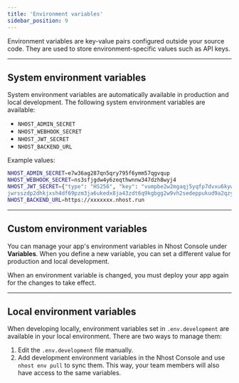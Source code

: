 ```yaml
---
title: 'Environment variables'
sidebar_position: 9
---
```


Environment variables are key-value pairs configured outside your source code. They are used to store environment-specific values such as API keys.

---

## System environment variables

System environment variables are automatically available in production and local development. The following system environment variables are available:

- `NHOST_ADMIN_SECRET`
- `NHOST_WEBHOOK_SECRET`
- `NHOST_JWT_SECRET`
- `NHOST_BACKEND_URL`

Example values:

```bash
NHOST_ADMIN_SECRET=e7w36ag287qn5qry795f6ymm57qgvqup
NHOST_WEBHOOK_SECRET=ns3sfjgdw4y6zeqthwnnw347dzh8wyj4
NHOST_JWT_SECRET={"type": "HS256", "key": "vumpbe2w2mgaqj5yqfp7dvxu6kywtvsgb68ejpdaqxerea8
jwrsszdp2dhkjxsh4df69pzm3ja6ukedx8ja43zdt6q9kgbgg2w9vh2sedeppukud9a2qzy29v3afdn7m"}
NHOST_BACKEND_URL=https://xxxxxxx.nhost.run
```

---

## Custom environment variables

You can manage your app's environment variables in Nhost Console under **Variables**. When you define a new variable, you can set a different value for production and local development.

When an environment variable is changed, you must deploy your app again for the changes to take effect.

---

## Local environment variables

When developing locally, environment variables set in `.env.development` are available in your local environment. There are two ways to manage them:

1. Edit the `.env.development` file manually.
2. Add development environment variables in the Nhost Console and use `nhost env pull` to sync them. This way, your team members will also have access to the same variables.
